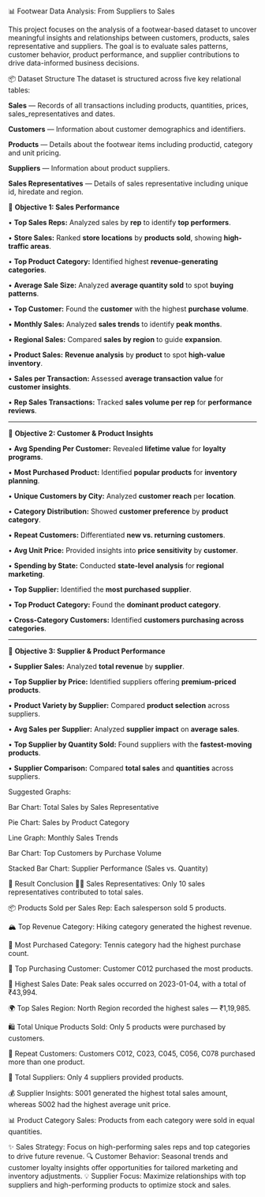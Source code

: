 📊 Footwear Data Analysis: From Suppliers to Sales

This project focuses on the analysis of a footwear-based dataset to uncover meaningful insights and relationships between customers, products, sales representative and suppliers. The goal is to evaluate sales patterns, customer behavior, product performance, and supplier contributions to drive data-informed business decisions.

📦 Dataset Structure
The dataset is structured across five key relational tables:

**Sales** — Records of all transactions including products, quantities, prices, sales_representatives and dates.

**Customers** — Information about customer demographics and identifiers.

**Products** — Details about the footwear items including productid, category and unit pricing.

**Suppliers** — Information about product suppliers.

**Sales Representatives** — Details of sales representative including unique id, hiredate and region.


🎯 **Objective 1: Sales Performance**

• **Top Sales Reps:** Analyzed sales by **rep** to identify **top performers**.  

• **Store Sales:** Ranked **store locations** by **products sold**, showing **high-traffic areas**.  

• **Top Product Category:** Identified highest **revenue-generating categories**.  

• **Average Sale Size:** Analyzed **average quantity sold** to spot **buying patterns**.  

• **Top Customer:** Found the **customer** with the highest **purchase volume**.  

• **Monthly Sales:** Analyzed **sales trends** to identify **peak months**.  

• **Regional Sales:** Compared **sales by region** to guide **expansion**.  

• **Product Sales:** **Revenue analysis** by **product** to spot **high-value inventory**.  

• **Sales per Transaction:** Assessed **average transaction value** for **customer insights**.  

• **Rep Sales Transactions:** Tracked **sales volume per rep** for **performance reviews**.  

---

🎯 **Objective 2: Customer & Product Insights**

• **Avg Spending Per Customer:** Revealed **lifetime value** for **loyalty programs**.  

• **Most Purchased Product:** Identified **popular products** for **inventory planning**.  

• **Unique Customers by City:** Analyzed **customer reach** per **location**.  

• **Category Distribution:** Showed **customer preference** by **product category**.  

• **Repeat Customers:** Differentiated **new vs. returning customers**.  

• **Avg Unit Price:** Provided insights into **price sensitivity** by **customer**.  

• **Spending by State:** Conducted **state-level analysis** for **regional marketing**.  

• **Top Supplier:** Identified the **most purchased supplier**.  

• **Top Product Category:** Found the **dominant product category**.  

• **Cross-Category Customers:** Identified **customers purchasing across categories**.  

---

🎯 **Objective 3: Supplier & Product Performance**

• **Supplier Sales:** Analyzed **total revenue** by **supplier**.  

• **Top Supplier by Price:** Identified suppliers offering **premium-priced products**.  

• **Product Variety by Supplier:** Compared **product selection** across suppliers.  

• **Avg Sales per Supplier:** Analyzed **supplier impact** on **average sales**.  

• **Top Supplier by Quantity Sold:** Found suppliers with the **fastest-moving products**.  

• **Supplier Comparison:** Compared **total sales** and **quantities** across suppliers.  

Suggested Graphs:

Bar Chart: Total Sales by Sales Representative

Pie Chart: Sales by Product Category

Line Graph: Monthly Sales Trends

Bar Chart: Top Customers by Purchase Volume

Stacked Bar Chart: Supplier Performance (Sales vs. Quantity)





📌 Result Conclusion
🧑‍💼 Sales Representatives: Only 10 sales representatives contributed to total sales.

📦 Products Sold per Sales Rep: Each salesperson sold 5 products.

🏔️ Top Revenue Category: Hiking category generated the highest revenue.

🎾 Most Purchased Category: Tennis category had the highest purchase count.

🏅 Top Purchasing Customer: Customer C012 purchased the most products.

📅 Highest Sales Date: Peak sales occurred on 2023-01-04, with a total of ₹43,994.

🌍 Top Sales Region: North Region recorded the highest sales — ₹1,19,985.

🛍️ Total Unique Products Sold: Only 5 products were purchased by customers.

👥 Repeat Customers: Customers C012, C023, C045, C056, C078 purchased more than one product.

🚚 Total Suppliers: Only 4 suppliers provided products.

💰 Supplier Insights: S001 generated the highest total sales amount, whereas S002 had the highest average unit price.

📊 Product Category Sales: Products from each category were sold in equal quantities.


✨ Sales Strategy: Focus on high-performing sales reps and top categories to drive future revenue.
🔍 Customer Behavior: Seasonal trends and customer loyalty insights offer opportunities for tailored marketing and inventory adjustments.
💡 Supplier Focus: Maximize relationships with top suppliers and high-performing products to optimize stock and sales.
